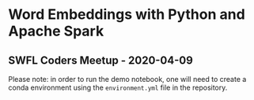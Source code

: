 # Word Embeddings with Python and Apache Spark

## SWFL Coders Meetup - 2020-04-09

Please note: in order to run the demo notebook, one will need to create a conda environment using the `environment.yml` file in the repository.
